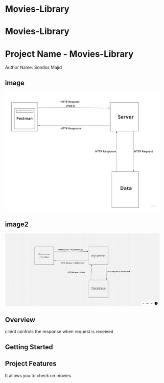 # Movies-Library
# Movies-Library
# Project Name - Movies-Library

Author Name: Sondos Majid

## image
![image](./image.jpg)
## image2
![image2](./image2.jpg)

## Overview
client controls the response when request is received

## Getting Started


## Project Features
It allows you to check on movies